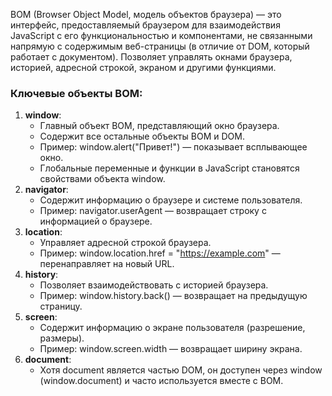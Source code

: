 BOM (Browser Object Model, модель объектов браузера) — это интерфейс, предоставляемый браузером для взаимодействия JavaScript с его функциональностью и компонентами, не связанными напрямую с содержимым веб-страницы (в отличие от DOM, который работает с документом).
Позволяет управлять окнами браузера, историей, адресной строкой, экраном и другими функциями.
### Ключевые объекты BOM:

1. **window**:
    - Главный объект BOM, представляющий окно браузера.
    - Содержит все остальные объекты BOM и DOM.
    - Пример: window.alert("Привет!") — показывает всплывающее окно.
    - Глобальные переменные и функции в JavaScript становятся свойствами объекта window.
2. **navigator**:
    - Содержит информацию о браузере и системе пользователя.
    - Пример: navigator.userAgent — возвращает строку с информацией о браузере.
3. **location**:
    - Управляет адресной строкой браузера.
    - Пример: window.location.href = "https://example.com" — перенаправляет на новый URL.
4. **history**:
    - Позволяет взаимодействовать с историей браузера.
    - Пример: window.history.back() — возвращает на предыдущую страницу.
5. **screen**:
    - Содержит информацию о экране пользователя (разрешение, размеры).
    - Пример: window.screen.width — возвращает ширину экрана.
6. **document**:
    - Хотя document является частью DOM, он доступен через window (window.document) и часто используется вместе с BOM.